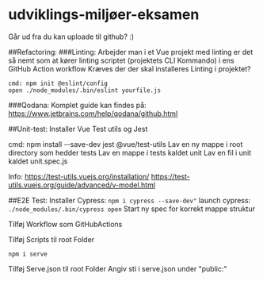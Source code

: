 # udviklings-miljøer-eksamen
Går ud fra du kan uploade til github? :)

##Refactoring:
###Linting:
Arbejder man i et Vue projekt med linting er det så nemt som at kører linting scriptet (projektets CLI Kommando) i ens GitHub Action workflow
Kræves der der skal installeres Linting i projektet?
```
cmd: npm init @eslint/config
open ./node_modules/.bin/eslint yourfile.js
```
###Qodana:
Komplet guide kan findes på:
https://www.jetbrains.com/help/qodana/github.html

##Unit-test:
Installer Vue Test utils og Jest

cmd: npm install --save-dev jest @vue/test-utils
Lav en ny mappe i root directory som hedder tests
Lav en mappe i tests kaldet unit
Lav en fil i unit kaldet unit.spec.js

Info:
https://test-utils.vuejs.org/installation/
https://test-utils.vuejs.org/guide/advanced/v-model.html

##E2E Test:
Installer Cypress:
```npm i cypress --save-dev"```
launch cypress:
```./node_modules/.bin/cypress open```
Start ny spec for korrekt mappe struktur

Tilføj Workflow som GitHubActions

Tilføj Scripts til root Folder
```
npm i serve
```
Tilføj Serve.json til root Folder
Angiv sti i serve.json under "public:"
